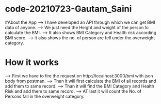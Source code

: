 # code-20210723-Gautam_Saini

#About the App
--> I have developed an API through which we can get BMI data of anyone.
--> We just need the Height and weight of the person to calculate the BMI.
--> It also shows BMI Category and Health risk according BMI score.
--> It also shows the no. of person are fell under the overweight category.

# How it works
--> First we have to fire the request on http://localhost:3000/bmi with json body from postman.
--> Than it will first calculate the BMI of all records and add them to same record. 
--> Than it will find the BMI Category and Health Risk and add them to same record.
--> AT last it will count the No. of Persons fall in the overweight category.

